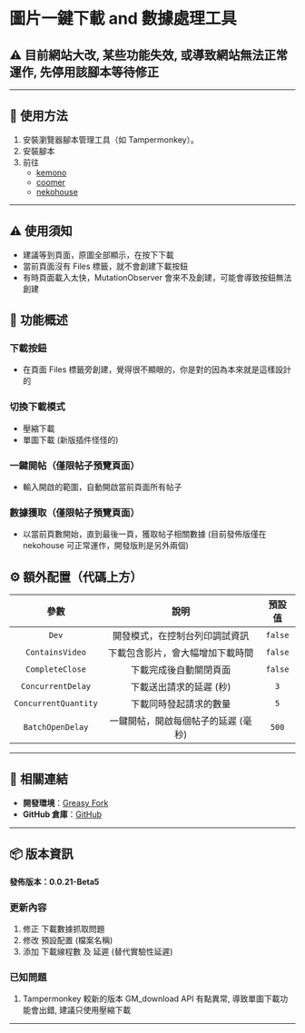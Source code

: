 # **圖片一鍵下載 and 數據處理工具**

## ⚠️ 目前網站大改, 某些功能失效, 或導致網站無法正常運作, 先停用該腳本等待修正

---

## **👻 使用方法**

1. 安裝瀏覽器腳本管理工具（如 Tampermonkey）。
2. 安裝腳本
3. 前往
    - [kemono](https://kemono.su/)
    - [coomer](https://coomer.su/)
    - [nekohouse](https://nekohouse.su/)

---

## **⚠️ 使用須知**
- 建議等到頁面，原圖全部顯示，在按下下載
- 當前頁面沒有 Files 標籤，就不會創建下載按鈕
- 有時頁面載入太快，MutationObserver 會來不及創建，可能會導致按鈕無法創建


## **📜 功能概述**

### **下載按鈕**
- 在頁面 Files 標籤旁創建，覺得很不顯眼的，你是對的因為本來就是這樣設計的

### **切換下載模式**
- 壓縮下載
- 單圖下載 (新版插件怪怪的)

### **一鍵開帖（僅限帖子預覽頁面）**
- 輸入開啟的範圍，自動開啟當前頁面所有帖子

### **數據獲取（僅限帖子預覽頁面）**
- 以當前頁數開始，直到最後一頁，獲取帖子相關數據 (目前發佈版僅在 nekohouse 可正常運作，開發版則是另外兩個)


## **⚙️ 額外配置（代碼上方）**
| **參數** | **說明** | **預設值** |
| :----: | :----: | :----: |
| `Dev` | 開發模式，在控制台列印調試資訊 | `false` |
| `ContainsVideo` | 下載包含影片，會大幅增加下載時間 | `false` |
| `CompleteClose` | 下載完成後自動關閉頁面 | `false` |
| `ConcurrentDelay` | 下載送出請求的延遲 (秒) | `3` |
| `ConcurrentQuantity` | 下載同時發起請求的數量 | `5` |
| `BatchOpenDelay` | 一鍵開帖，開啟每個帖子的延遲 (毫秒) | `500` |

---

## **🔗 相關連結**

- **開發環境**：[Greasy Fork](https://greasyfork.org/zh-TW/users/989635-canaan-hs)  
- **GitHub 倉庫**：[GitHub](https://github.com/Canaan-HS/MonkeyScript/tree/main/KemerDownloader)

---

## **📦 版本資訊**

**發佈版本：0.0.21-Beta5** 

### **更新內容**
1. 修正 下載數據抓取問題
2. 修改 預設配置 (檔案名稱)
3. 添加 下載線程數 及 延遲 (替代實驗性延遲)

### **已知問題**
1. Tampermonkey 較新的版本 GM_download API 有點異常, 導致單圖下載功能會出錯, 建議只使用壓縮下載

---